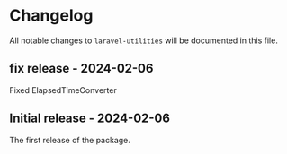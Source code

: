 # Changelog

All notable changes to `laravel-utilities` will be documented in this file.

## fix release - 2024-02-06

Fixed ElapsedTimeConverter

## Initial release - 2024-02-06

The first release of the package.
